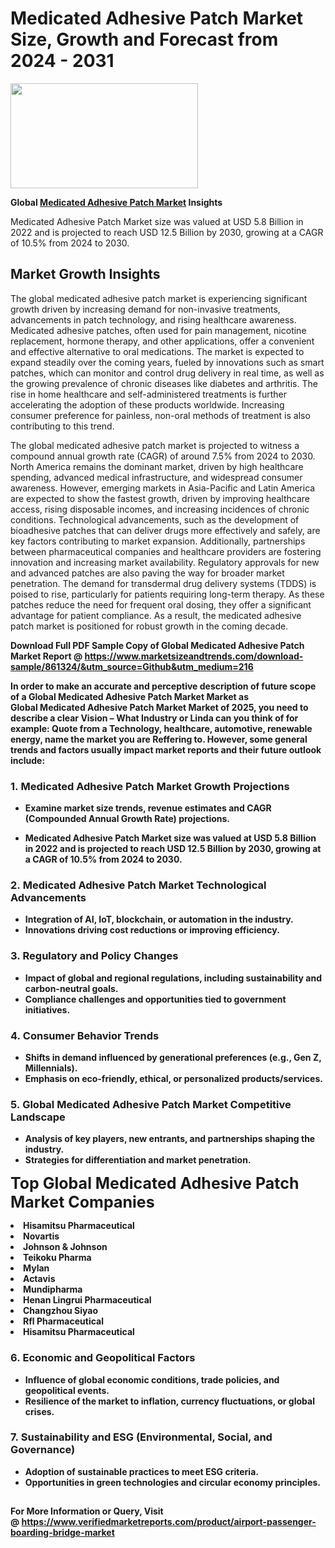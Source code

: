 <H1>Medicated Adhesive Patch Market Size, Growth and Forecast from 2024 - 2031</H1><img class="aligncenter size-medium wp-image-584254" src="https://thirdeyenews.in/wp-content/uploads/2024/09/Global-Market-Research-300x168.jpeg" alt="" width="300" height="168" /><p><strong>Global&nbsp;<a href="https://www.marketsizeandtrends.com/download-sample/861324/&amp;utm_source=Github&utm_medium=216">Medicated Adhesive Patch Market</a> Insights</strong></p><p>Medicated Adhesive Patch Market size was valued at USD 5.8 Billion in 2022 and is projected to reach USD 12.5 Billion by 2030, growing at a CAGR of 10.5% from 2024 to 2030.</p><p><h2>Market Growth Insights</h2> <p>The global medicated adhesive patch market is experiencing significant growth driven by increasing demand for non-invasive treatments, advancements in patch technology, and rising healthcare awareness. Medicated adhesive patches, often used for pain management, nicotine replacement, hormone therapy, and other applications, offer a convenient and effective alternative to oral medications. The market is expected to expand steadily over the coming years, fueled by innovations such as smart patches, which can monitor and control drug delivery in real time, as well as the growing prevalence of chronic diseases like diabetes and arthritis. The rise in home healthcare and self-administered treatments is further accelerating the adoption of these products worldwide. Increasing consumer preference for painless, non-oral methods of treatment is also contributing to this trend.</p> <p><strong></strong></p> <p>The global medicated adhesive patch market is projected to witness a compound annual growth rate (CAGR) of around 7.5% from 2024 to 2030. North America remains the dominant market, driven by high healthcare spending, advanced medical infrastructure, and widespread consumer awareness. However, emerging markets in Asia-Pacific and Latin America are expected to show the fastest growth, driven by improving healthcare access, rising disposable incomes, and increasing incidences of chronic conditions. Technological advancements, such as the development of bioadhesive patches that can deliver drugs more effectively and safely, are key factors contributing to market expansion. Additionally, partnerships between pharmaceutical companies and healthcare providers are fostering innovation and increasing market availability. Regulatory approvals for new and advanced patches are also paving the way for broader market penetration. The demand for transdermal drug delivery systems (TDDS) is poised to rise, particularly for patients requiring long-term therapy. As these patches reduce the need for frequent oral dosing, they offer a significant advantage for patient compliance. As a result, the medicated adhesive patch market is positioned for robust growth in the coming decade.</p> <p><strong></p><p><span class=""><strong>Download Full PDF Sample Copy of Global Medicated Adhesive Patch Market Report</strong> @ <a href="https://www.marketsizeandtrends.com/download-sample/861324/&amp;utm_source=Github&utm_medium=216" target="_blank">https://www.marketsizeandtrends.com/download-sample/861324/&amp;utm_source=Github&utm_medium=216</a></span></p><p>In order to make an accurate and perceptive description of future scope of a Global&nbsp;Medicated Adhesive Patch Market Market as Global&nbsp;Medicated Adhesive Patch Market Market of 2025, you need to describe a clear Vision &ndash; What Industry or Linda can you think of for example: Quote from a Technology, healthcare, automotive, renewable energy, name the market you are Reffering to. However, some general trends and factors usually impact market reports and their future outlook include:</p><h3>1.&nbsp;<strong>Medicated Adhesive Patch Market Growth Projections</strong></h3><ul><li>Examine market size trends, revenue estimates and CAGR (Compounded Annual Growth Rate) projections.</li><li><p>Medicated Adhesive Patch Market size was valued at USD 5.8 Billion in 2022 and is projected to reach USD 12.5 Billion by 2030, growing at a CAGR of 10.5% from 2024 to 2030.</p></li></ul><h3>2.&nbsp;<strong>Medicated Adhesive Patch Market Technological Advancements</strong></h3><ul><li>Integration of AI, IoT, blockchain, or automation in the industry.</li><li>Innovations driving cost reductions or improving efficiency.</li></ul><h3>3.&nbsp;<strong>Regulatory and Policy Changes</strong></h3><ul><li>Impact of global and regional regulations, including sustainability and carbon-neutral goals.</li><li>Compliance challenges and opportunities tied to government initiatives.</li></ul><h3>4.&nbsp;<strong>Consumer Behavior Trends</strong></h3><ul><li>Shifts in demand influenced by generational preferences (e.g., Gen Z, Millennials).</li><li>Emphasis on eco-friendly, ethical, or personalized products/services.</li></ul><h3>5.&nbsp;<strong>Global Medicated Adhesive Patch Market Competitive Landscape</strong></h3><ul><li>Analysis of key players, new entrants, and partnerships shaping the industry.</li><li>Strategies for differentiation and market penetration.</li></ul><p data-pm-slice="1 1 []"><span style="color: inherit; font-family: inherit; font-size: 25px;">Top Global Medicated Adhesive Patch Market Companies</span></p><div class="" data-test-id=""><p><li>Hisamitsu Pharmaceutical</li><li> Novartis</li><li> Johnson & Johnson</li><li> Teikoku Pharma</li><li> Mylan</li><li> Actavis</li><li> Mundipharma</li><li> Henan Lingrui Pharmaceutical</li><li> Changzhou Siyao</li><li> Rfl Pharmaceutical</li><li> Hisamitsu Pharmaceutical</li></p></div><h3>6.&nbsp;<strong>Economic and Geopolitical Factors</strong></h3><ul><li>Influence of global economic conditions, trade policies, and geopolitical events.</li><li>Resilience of the market to inflation, currency fluctuations, or global crises.</li></ul><h3>7.&nbsp;<strong>Sustainability and ESG (Environmental, Social, and Governance)</strong></h3><ul><li>Adoption of sustainable practices to meet ESG criteria.</li><li>Opportunities in green technologies and circular economy principles.</li></ul><h2><strong style="font-size: 14px;">For More Information or Query, Visit @&nbsp;</strong><a style="background-color: #ffffff; font-size: 14px;" href="https://www.marketsizeandtrends.com/report/medicated-adhesive-patch-market/" target="_blank">https://www.verifiedmarketreports.com/product/airport-passenger-boarding-bridge-market</a></h2>
